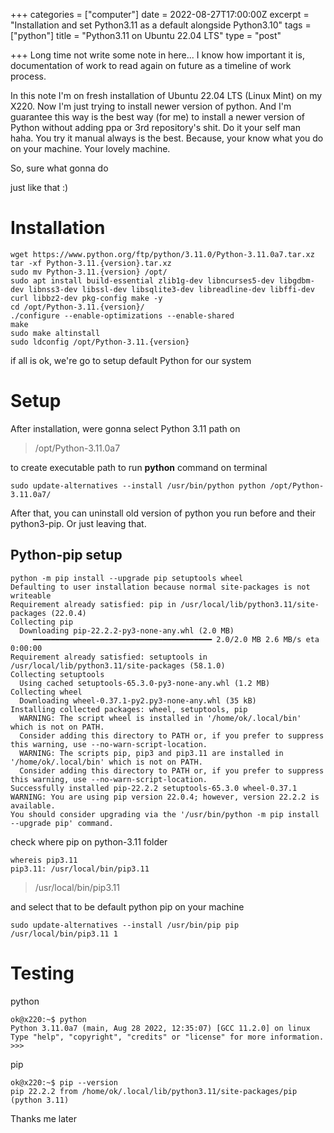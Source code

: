 +++
categories = ["computer"]
date = 2022-08-27T17:00:00Z
excerpt = "Installation and set Python3.11 as a default alongside Python3.10"
tags = ["python"]
title = "Python3.11 on Ubuntu 22.04 LTS"
type = "post"

+++
Long time not write some note in here... I know how important it is, documentation of work to read again on future as a timeline of work process. 

In this note I'm on fresh installation of Ubuntu 22.04 LTS (Linux Mint) on my X220. Now I'm just trying to install newer version of python. And I'm guarantee this way is the best way (for me) to install a newer version of Python without adding ppa or 3rd repository's shit. Do it your self man haha. You try it manual always is the best. Because, your know what you do on your machine. Your lovely machine. 

So, sure what gonna do

just like that :)

# Installation

    wget https://www.python.org/ftp/python/3.11.0/Python-3.11.0a7.tar.xz
    tar -xf Python-3.11.{version}.tar.xz
    sudo mv Python-3.11.{version} /opt/
    sudo apt install build-essential zlib1g-dev libncurses5-dev libgdbm-dev libnss3-dev libssl-dev libsqlite3-dev libreadline-dev libffi-dev curl libbz2-dev pkg-config make -y
    cd /opt/Python-3.11.{version}/
    ./configure --enable-optimizations --enable-shared
    make
    sudo make altinstall
    sudo ldconfig /opt/Python-3.11.{version}

if all is ok, we're go to setup default Python for our system

# Setup

After installation, were gonna select Python 3.11 path on 

> /opt/Python-3.11.0a7

to create executable path to run **python** command on terminal

    sudo update-alternatives --install /usr/bin/python python /opt/Python-3.11.0a7/

After that, you can uninstall old version of python you run before and their python3-pip. Or just leaving that.

## Python-pip setup

    python -m pip install --upgrade pip setuptools wheel
    Defaulting to user installation because normal site-packages is not writeable
    Requirement already satisfied: pip in /usr/local/lib/python3.11/site-packages (22.0.4)
    Collecting pip
      Downloading pip-22.2.2-py3-none-any.whl (2.0 MB)
         ━━━━━━━━━━━━━━━━━━━━━━━━━━━━━━━━━━━━━━━━ 2.0/2.0 MB 2.6 MB/s eta 0:00:00
    Requirement already satisfied: setuptools in /usr/local/lib/python3.11/site-packages (58.1.0)
    Collecting setuptools
      Using cached setuptools-65.3.0-py3-none-any.whl (1.2 MB)
    Collecting wheel
      Downloading wheel-0.37.1-py2.py3-none-any.whl (35 kB)
    Installing collected packages: wheel, setuptools, pip
      WARNING: The script wheel is installed in '/home/ok/.local/bin' which is not on PATH.
      Consider adding this directory to PATH or, if you prefer to suppress this warning, use --no-warn-script-location.
      WARNING: The scripts pip, pip3 and pip3.11 are installed in '/home/ok/.local/bin' which is not on PATH.
      Consider adding this directory to PATH or, if you prefer to suppress this warning, use --no-warn-script-location.
    Successfully installed pip-22.2.2 setuptools-65.3.0 wheel-0.37.1
    WARNING: You are using pip version 22.0.4; however, version 22.2.2 is available.
    You should consider upgrading via the '/usr/bin/python -m pip install --upgrade pip' command.

check where pip on python-3.11 folder

    whereis pip3.11
    pip3.11: /usr/local/bin/pip3.11

> /usr/local/bin/pip3.11

and select that to be default python pip on your machine

    sudo update-alternatives --install /usr/bin/pip pip /usr/local/bin/pip3.11 1

# Testing

python

    ok@x220:~$ python
    Python 3.11.0a7 (main, Aug 28 2022, 12:35:07) [GCC 11.2.0] on linux
    Type "help", "copyright", "credits" or "license" for more information.
    >>> 

pip

    ok@x220:~$ pip --version
    pip 22.2.2 from /home/ok/.local/lib/python3.11/site-packages/pip (python 3.11)

Thanks me later